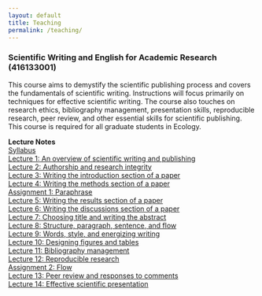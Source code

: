 ```yaml
---
layout: default
title: Teaching
permalink: /teaching/
---
```


### **Scientific Writing and English for Academic Research (416133001)**

This course aims to demystify the scientific publishing process and covers the fundamentals of scientific writing. Instructions will focus primarily on techniques for effective scientific writing. The course also touches on research ethics, bibliography management, presentation skills, reproducible research, peer review, and other essential skills for scientific publishing. This course is required for all graduate students in Ecology.

**Lecture Notes**\
[Syllabus](/files/course_materials/Syllabus.pdf)\
[Lecture 1: An overview of scientific writing and publishing](/files/course_materials/Lecture1_overview.pdf)\
[Lecture 2: Authorship and research integrity](/files/course_materials/Lecture2_authorship.pdf)\
[Lecture 3: Writing the introduction section of a paper](/files/course_materials/Lecture3_introduction.pdf)\
[Lecture 4: Writing the methods section of a paper](/files/course_materials/Lecture4_methods.pdf)\
[Assignment 1: Paraphrase](/files/course_materials/Assignment1_paraphrase.pdf)\
[Lecture 5: Writing the results section of a paper](/files/course_materials/Lecture5_results.pdf)\
[Lecture 6: Writing the discussions section of a paper](/files/course_materials/Lecture6_discussion.pdf)\
[Lecture 7: Choosing title and writing the abstract](/files/course_materials/Lecture7_abstract.pdf)\
[Lecture 8: Structure, paragraph, sentence, and flow](/files/course_materials/Lecture8_structure.pdf)\
[Lecture 9: Words, style, and energizing writing](/files/course_materials/Lecture9_words.pdf)\
[Lecture 10: Designing figures and tables](/files/course_materials/Lecture10_figures.pdf)\
[Lecture 11: Bibliography management](/files/course_materials/Lecture11_bibliography.pdf)\
[Lecture 12: Reproducible research](/files/course_materials/Lecture12_reproducibility.pdf)\
[Assignment 2: Flow](/files/course_materials/Assignment2_flow.pdf)\
[Lecture 13: Peer review and responses to comments](/files/course_materials/Lecture13_review.pdf)\
[Lecture 14: Effective scientific presentation](/files/course_materials/Lecture14_presentation.pdf)
